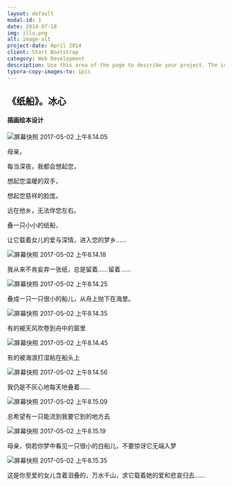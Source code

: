 ```yaml
---
layout: default
modal-id: 1
date: 2014-07-18
img: illu.png
alt: image-alt
project-date: April 2014
client: Start Bootstrap
category: Web Development
description: Use this area of the page to describe your project. The icon above is part of a free icon set by <a href="https://sellfy.com/p/8Q9P/jV3VZ/">Flat Icons</a>. On their website, you can download their free set with 16 icons, or you can purchase the entire set with 146 icons for only $12!
typora-copy-images-to: ipic
---
```




## 《纸船》。冰心

#### 插画绘本设计



![屏幕快照 2017-05-02 上午8.14.05](http://ww4.sinaimg.cn/large/006tKfTcly1ff6qq1ozo6j30jq0r5000.jpg)



母亲，

每当深夜，我都会想起您，

想起您温暖的双手，

想起您慈祥的脸庞。

远在他乡，无法伴您左右。

叠一只小小的纸船，

让它载着女儿的爱与深情，进入您的梦乡……



![屏幕快照 2017-05-02 上午8.14.18](http://ww3.sinaimg.cn/large/006tKfTcly1ff6qq93b9ij30jq0rrqv5.jpg)



我从来不肯妄弃一张纸，总是留着……留着……



![屏幕快照 2017-05-02 上午8.14.25](http://ww1.sinaimg.cn/large/006tKfTcly1ff6qqeoub1j30jq0e9e1v.jpg)



叠成一只一只很小的船儿，从舟上抛下在海里。



![屏幕快照 2017-05-02 上午8.14.35](http://ww4.sinaimg.cn/large/006tKfTcly1ff6qqjyadcj30jq0r8qv5.jpg)



有的被天风吹卷到舟中的窗里



![屏幕快照 2017-05-02 上午8.14.45](http://ww2.sinaimg.cn/large/006tKfTcly1ff6qqrp45ej30jq0rlx6p.jpg)



有的被海浪打湿粘在船头上



![屏幕快照 2017-05-02 上午8.14.56](http://ww2.sinaimg.cn/large/006tKfTcly1ff6qqy0zdbj30jq0ennnw.jpg)



我仍是不灰心地每天地叠着……



![屏幕快照 2017-05-02 上午8.15.09](http://ww1.sinaimg.cn/large/006tKfTcly1ff6qr53tamj30jq0ryx6p.jpg)



总希望有一只能流到我要它到的地方去



![屏幕快照 2017-05-02 上午8.15.19](http://ww1.sinaimg.cn/large/006tKfTcly1ff6qrbevr3j30jq0rpx6p.jpg)



母亲，倘若你梦中看见一只很小的白船儿，不要惊讶它无端入梦



![屏幕快照 2017-05-02 上午8.15.35](http://ww2.sinaimg.cn/large/006tKfTcly1ff6qrd934kj30jq0e2wzf.jpg)



这是你至爱的女儿含着泪叠的，万水千山，求它载着她的爱和悲哀归去……

